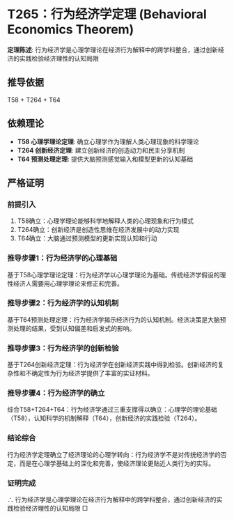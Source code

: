 # T265：行为经济学定理 (Behavioral Economics Theorem)

**定理陈述**: 行为经济学是心理学理论在经济行为解释中的跨学科整合，通过创新经济的实践检验经济理性的认知局限

## 推导依据
T58 + T264 + T64

## 依赖理论
- **T58 心理学理论定理**: 确立心理学作为理解人类心理现象的科学理论
- **T264 创新经济定理**: 建立创新经济的创造动力和民主分享机制
- **T64 预测处理定理**: 提供大脑预测感觉输入和模型更新的认知基础

## 严格证明

### 前提引入
1. T58确立：心理学理论能够科学地解释人类的心理现象和行为模式
2. T264确立：创新经济是创造性思维在经济发展中的动力实现
3. T64确立：大脑通过预测模型的更新实现认知和行动

### 推导步骤1：行为经济学的心理基础
基于T58心理学理论定理：行为经济学以心理学理论为基础。传统经济学假设的理性经济人需要用心理学理论来修正和完善。

### 推导步骤2：行为经济学的认知机制
基于T64预测处理定理：行为经济学揭示经济行为的认知机制。经济决策是大脑预测处理的结果，受到认知偏差和启发式的影响。

### 推导步骤3：行为经济学的创新检验
基于T264创新经济定理：行为经济学在创新经济实践中得到检验。创新经济的复杂性和不确定性为行为经济学提供了丰富的实证材料。

### 推导步骤4：行为经济学的确立
综合T58+T264+T64：行为经济学通过三重支撑得以确立：心理学的理论基础（T58），认知科学的机制解释（T64），创新经济的实践检验（T264）。

### 结论综合
行为经济学定理确立了经济理论的心理学转向：行为经济学不是对传统经济学的否定，而是在心理学基础上的深化和完善，使经济理论更贴近人类行为的实际。

### 证明完成
∴ 行为经济学是心理学理论在经济行为解释中的跨学科整合，通过创新经济的实践检验经济理性的认知局限 □